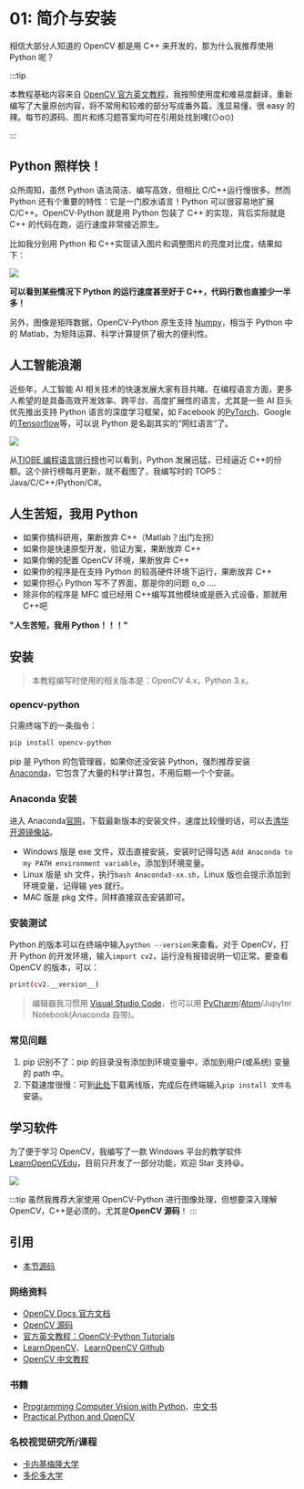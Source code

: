 # 01: 简介与安装

相信大部分人知道的 OpenCV 都是用 C++ 来开发的，那为什么我推荐使用 Python 呢？

:::tip

本教程基础内容来自 [OpenCV 官方英文教程](https://docs.opencv.org/)，我按照使用度和难易度翻译，重新编写了大量原创内容，将不常用和较难的部分写成番外篇，浅显易懂，很 easy 的辣。每节的源码、图片和练习题答案均可在引用处找到噢\(⊙o⊙\)

:::

## Python 照样快！

众所周知，虽然 Python 语法简洁、编写高效，但相比 C/C++运行慢很多。然而 Python 还有个重要的特性：它是一门胶水语言！Python 可以很容易地扩展 C/C++。OpenCV-Python 就是用 Python 包装了 C++ 的实现，背后实际就是 C++ 的代码在跑，运行速度非常接近原生。

比如我分别用 Python 和 C++实现读入图片和调整图片的亮度对比度，结果如下：

![](http://cos.codec.wang/cv2_python_vs_cplus_speed.jpg)

**可以看到某些情况下 Python 的运行速度甚至好于 C++，代码行数也直接少一半多！**

另外，图像是矩阵数据，OpenCV-Python 原生支持 [Numpy](https://baike.baidu.com/item/numpy)，相当于 Python 中的 Matlab，为矩阵运算、科学计算提供了极大的便利性。

## 人工智能浪潮

近些年，人工智能 AI 相关技术的快速发展大家有目共睹。在编程语言方面，更多人希望的是具备高效开发效率、跨平台、高度扩展性的语言，尤其是一些 AI 巨头优先推出支持 Python 语言的深度学习框架，如 Facebook 的[PyTorch](https://pytorch.org/)、Google 的[Tensorflow](https://tensorflow.google.cn/)等，可以说 Python 是名副其实的“网红语言”了。

![](http://cos.codec.wang/cv2_ai_ml_dl2.jpg)

从[TIOBE 编程语言排行榜](https://www.tiobe.com/tiobe-index/)也可以看到，Python 发展迅猛，已经逼近 C++的份额。这个排行榜每月更新，就不截图了，我编写时的 TOP5：Java/C/C++/Python/C\#。

## 人生苦短，我用 Python

- 如果你搞科研用，果断放弃 C++（Matlab？出门左拐）
- 如果你是快速原型开发，验证方案，果断放弃 C++
- 如果你懒的配置 OpenCV 环境，果断放弃 C++
- 如果你的程序是在支持 Python 的较高硬件环境下运行，果断放弃 C++
- 如果你担心 Python 写不了界面，那是你的问题 o_o ....
- 除非你的程序是 MFC 或已经用 C++编写其他模块或是嵌入式设备，那就用 C++吧

**"人生苦短，我用 Python！！！"**

## 安装

> 本教程编写时使用的相关版本是：OpenCV 4.x，Python 3.x。

### opencv-python

只需终端下的一条指令：

```bash
pip install opencv-python
```

pip 是 Python 的包管理器，如果你还没安装 Python，强烈推荐安装[Anaconda](https://www.anaconda.com/download/)，它包含了大量的科学计算包，不用后期一个个安装。

### Anaconda 安装

进入 Anaconda[官网](https://www.anaconda.com/download/)，下载最新版本的安装文件，速度比较慢的话，可以去[清华开源镜像站](https://mirrors.tuna.tsinghua.edu.cn/anaconda/archive/)。

- Windows 版是 exe 文件，双击直接安装，安装时记得勾选 `Add Anaconda to my PATH environment variable`，添加到环境变量。
- Linux 版是 sh 文件，执行`bash Anaconda3-xx.sh`，Linux 版也会提示添加到环境变量，记得输 yes 就行。
- MAC 版是 pkg 文件，同样直接双击安装即可。

### 安装测试

Python 的版本可以在终端中输入`python --version`来查看。对于 OpenCV，打开 Python 的开发环境，输入`import cv2`，运行没有报错说明一切正常。要查看 OpenCV 的版本，可以：

```bash
print(cv2.__version__)
```

> 编辑器我习惯用 [Visual Studio Code](http://code.visualstudio.com/)，也可以用 [PyCharm](http://www.jetbrains.com/pycharm/)/[Atom](https://atom.io/)/Jupyter Notebook\(Anaconda 自带\)。

### 常见问题

1. pip 识别不了：pip 的目录没有添加到环境变量中，添加到用户\(或系统\) 变量的 path 中。
2. 下载速度很慢：可到[此处](https://pypi.org/search/?q=opencv-python)下载离线版，完成后在终端输入`pip install 文件名`安装。

## 学习软件

为了便于学习 OpenCV，我编写了一款 Windows 平台的教学软件[LearnOpenCVEdu](https://github.com/codecwang/LearnOpenCVEdu)，目前只开发了一部分功能，欢迎 Star 支持:smiley:。

![](http://cos.codec.wang/cv2_learn_opencv_edu_soft_screenshot.jpg)

:::tip
虽然我推荐大家使用 OpenCV-Python 进行图像处理，但想要深入理解 OpenCV，C++是必须的，尤其是**OpenCV 源码**！
:::

## 引用

- [本节源码](https://github.com/codecwang/OpenCV-Python-Tutorial/tree/master/01-Introduction-and-Installation)

### 网络资料

- [OpenCV Docs 官方文档](https://docs.opencv.org/)
- [OpenCV 源码](https://github.com/opencv/opencv)
- [官方英文教程：OpenCV-Python Tutorials](http://opencv-python-tutroals.readthedocs.io/en/latest/py_tutorials/py_tutorials.html)
- [LearnOpenCV](http://www.learnopencv.com)、[LearnOpenCV Github](https://github.com/spmallick/learnopencv)
- [OpenCV 中文教程](http://www.opencv.org.cn/opencvdoc/2.3.2/html/doc/tutorials/tutorials.html)

### 书籍

- [Programming Computer Vision with Python](http://programmingcomputervision.com/)、[中文书](https://www.amazon.cn/dp/B00L3Y3NEM/ref=sr_1_1?ie=UTF8&qid=1543929834&sr=8-1&keywords=Python+%E8%AE%A1%E7%AE%97%E6%9C%BA%E8%A7%86%E8%A7%89)
- [Practical Python and OpenCV](https://www.pyimagesearch.com/practical-python-opencv/)

### 名校视觉研究所/课程

- [卡内基梅隆大学](http://graphics.cs.cmu.edu/)
- [多伦多大学](https://www.cs.toronto.edu/~guerzhoy/320/)
